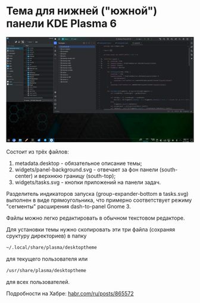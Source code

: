 # Тема для нижней ("южной") панели KDE Plasma 6

![cover](cover.webp)

Состоит из трёх файлов:

1. metadata.desktop - обязательное описание темы;
2. widgets/panel-background.svg - отвечает за фон панели (south-center) и верхнюю границу (south-top);
3. widgets/tasks.svg - кнопки приложений на панели задач.

Разделитель индикаторов запуска (group-expander-bottom в tasks.svg) выполнен в виде прямоугольника,
что примерно соответствует режиму "сегменты" расширения dash-to-panel Gnome 3.

Файлы можно легко редактировать в обычном текстовом редакторе.

Для установки темы нужно скопировать эти три файла (сохраняя сруктуру директориев) в папку
```bash
~/.local/share/plasma/desktoptheme
```
 для текущего пользователя или
```bash
/usr/share/plasma/desktoptheme
```
для всех пользователей.

Подробности на Хабре: [habr.com/ru/posts/865572](https://habr.com/ru/posts/865572/)
